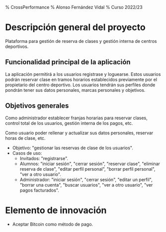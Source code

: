 % CrossPerformance
% Alonso Fernández Vidal
% Curso 2022/23

# Descripción general del proyecto

Plataforma para gestión de reserva de clases y gestión interna de centros deportivos.

## Funcionalidad principal de la aplicación

La aplicación permitirá a los usuarios registrase y loguearse. Estos usuarios podrán reservar clase en tramos horarios establecidos previamente por el propietario del centro deportivo. Los usuarios tendrán sus perfiles donde pondrán tener sus datos personales, marcas personales y objetivos.

## Objetivos generales

Como administrador establecer franjas horarias para reservar clases, control total de los usuarios, gestión interna de los pagos, etc.

Como usuario poder rellenar y actualizar sus datos personales, reservar horas de clase, etc.

* Objetivo: "gestionar las reservas de clase de los usuarios".
* Casos de uso: 
	- Invitados: "registrarse".
	- Alumnos: "iniciar sesión", "cerrar sesión", "reservar clase", "eliminar reserva de clase", "editar perfil personal", "borrar perfil personal", "ver a otro usuario".
	- Administrador: "iniciar sesión", "cerrar sesión", "editar un perfil", "borrar una cuenta", "buscar usuarios", "ver a otro usuario", "ver pagos facturados".

# Elemento de innovación

* Aceptar Bitcoin como método de pago.